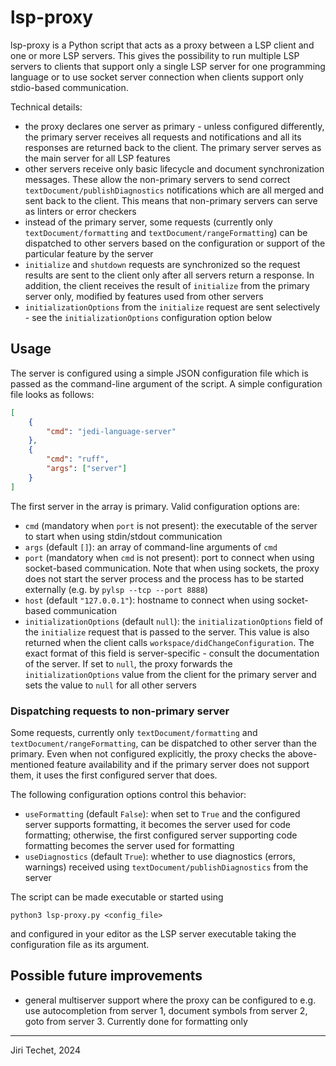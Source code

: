 lsp-proxy
=========

lsp-proxy is a Python script that acts as a proxy between a LSP client and
one or more LSP servers. This gives the possibility to run multiple LSP
servers to clients that support only a single LSP server for one programming
language or to use socket server connection when clients support only
stdio-based communication.

Technical details:
- the proxy declares one server as primary - unless configured differently,
  the primary server receives all requests and notifications and all its
  responses are returned back to the client. The primary server serves as the
  main server for all LSP features
- other servers receive only basic lifecycle and document synchronization
  messages. These allow the non-primary servers to send correct
  `textDocument/publishDiagnostics` notifications which are all merged and
  sent back to the client. This means that non-primary servers can serve as
  linters or error checkers
- instead of the primary server, some requests (currently only
  `textDocument/formatting` and `textDocument/rangeFormatting`) can be
  dispatched to other servers based on the configuration or support
  of the particular feature by the server
- `initialize` and `shutdown` requests are synchronized so the request results
  are sent to the client only after all servers return a response. In addition,
  the client receives the result of `initialize` from the primary server only,
  modified by features used from other servers
- `initializationOptions` from the `initialize` request are sent selectively -
  see the `initializationOptions` configuration option below

Usage
-----

The server is configured using a simple JSON configuration file which is passed
as the command-line argument of the script. A simple configuration file
looks as follows:
```json
[
    {
        "cmd": "jedi-language-server"
    },
    {
        "cmd": "ruff",
        "args": ["server"]
    }
]
```
The first server in the array is primary. Valid configuration options are:
- `cmd` (mandatory when `port` is not present): the executable of the server
  to start when using stdin/stdout communication
- `args` (default `[]`): an array of command-line arguments of `cmd`
- `port` (mandatory when `cmd` is not present): port to connect when using
  socket-based communication. Note that when using sockets, the proxy does
  not start the server process and the process has to be started externally
  (e.g. by `pylsp --tcp --port 8888`)
- `host` (default `"127.0.0.1"`): hostname to connect when using socket-based
  communication
- `initializationOptions` (default `null`): the `initializationOptions` field
  of the `initialize` request that is passed to the server. This value is also
  returned when the client calls `workspace/didChangeConfiguration`. The exact
  format of this field is server-specific - consult the documentation of the
  server. If set to `null`, the proxy forwards the `initializationOptions`
  value from the client for the primary server and sets the value to `null` for
  all other servers

### Dispatching requests to non-primary server
Some requests, currently only `textDocument/formatting` and
`textDocument/rangeFormatting`, can be dispatched to other server than the
primary. Even when not configured explicitly, the proxy checks the
above-mentioned feature availability and if the primary server does not support
them, it uses the first configured server that does.

The following configuration options control this behavior:
- `useFormatting` (default `False`): when set to `True` and the configured
  server supports formatting, it becomes the server used for code formatting;
  otherwise, the first configured server supporting code formatting becomes the
  server used for formatting
- `useDiagnostics` (default `True`): whether to use diagnostics (errors,
  warnings) received using `textDocument/publishDiagnostics` from the server

The script can be made executable or started using
```
python3 lsp-proxy.py <config_file>
```
and configured in your editor as the LSP server executable taking the
configuration file as its argument.

Possible future improvements
----------------------------
- general multiserver support where the proxy can be configured to e.g. use
  autocompletion from server 1, document symbols from server 2, goto
  from server 3. Currently done for formatting only

---

Jiri Techet, 2024
